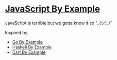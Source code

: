 # [JavaScript By Example](https://javascriptbyexample.com)

JavaScript is terrible but we gotta know it so   ¯\_(ツ)_/¯

Inspired by:
* [Go By Example](https://gobyexample.com)
* [Haskell By Example](https://lotz84.github.io/haskellbyexample/)
* [Dart By Example](http://jpryan.me/dartbyexample/)
